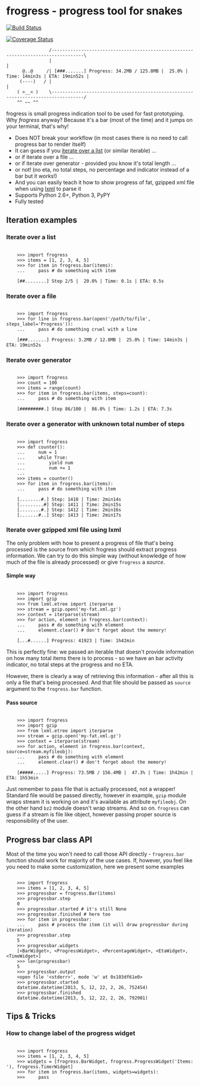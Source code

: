 # frogress - progress tool for snakes

[![Build Status](https://app.travis-ci.com/lukaszb/frogress.svg?token=yU4TayxRr7VaoPy9gksr&branch=master)](https://app.travis-ci.com/lukaszb/frogress)

[![Coverage Status](https://coveralls.io/repos/github/lukaszb/frogress/badge.svg?branch=master)](https://coveralls.io/github/lukaszb/frogress?branch=master)


```
                /----------------------------------------------------------------------------------\
                |                                                                                  |
      @..@     /| [###.......] Progress: 34.2MB / 125.8MB |  25.0% | Time: 14min3s | ETA: 19min52s |
     (----)   / |                                                                                  |
    ( >__< )    \----------------------------------------------------------------------------------/
    ^^ ~~ ^^
```


frogress is small progress indication tool to be used for fast prototyping.
Why *frogress* anyway? Because it's a bar (most of the time) and it jumps on
your terminal, that's why!

- Does NOT break your workflow (in most cases there is no need to call
  progress bar to render itself)
- It can guess if you [iterate over a list](#iterate-over-a-list) (or similar iterable) ...
- or if iterate over a file ...
- or if iterate over generator - provided you know it's total length ...
- or not! (no eta, no total steps, no percentage and indicator instead of a bar
  but it works!)
- And you can easily teach it how to show progress of fat, gzipped xml file
  when using [lxml][lxml] to parse it
- Supports Python 2.6+, Python 3, PyPY
- Fully tested


## Iteration examples


### Iterate over a list

```

    >>> import frogress
    >>> items = [1, 2, 3, 4, 5]
    >>> for item in frogress.bar(items):
    ...     pass # do something with item

    [##........] Step 2/5 |  20.0% | Time: 0.1s | ETA: 0.5s

```

### Iterate over a file

```

    >>> import frogress
    >>> for line in frogress.bar(open('/path/to/file', steps_label='Progress')):
    ...     pass # do something cruel with a line

    [###.......] Progress: 3.2MB / 12.8MB |  25.0% | Time: 14min3s | ETA: 19min52s

```

### Iterate over generator

```

    >>> import frogress
    >>> count = 100
    >>> items = range(count)
    >>> for item in frogress.bar(items, steps=count):
    ...     pass # do something with item

    [#########.] Step 86/100 |  86.0% | Time: 1.2s | ETA: 7.3s
```

### Iterate over a generator with unknown total number of steps

```

    >>> import frogress
    >>> def counter():
    ...     num = 1
    ...     while True:
    ...         yield num
    ...         num += 1
    ...
    >>> items = counter()
    >>> for item in frogress.bar(items):
    ...     pass # do something with item

    [........#.] Step: 1410 | Time: 2min14s
    [.........#] Step: 1411 | Time: 2min15s
    [........#.] Step: 1412 | Time: 2min16s
    [.......#..] Step: 1413 | Time: 2min17s

```


### Iterate over gzipped xml file using lxml

The only problem with how to present a progress of file that's being processed
is the source from which frogress should extract progress information. We can
try to do this simple way (without knowledge of how much of the file is already
processed) or give ``frogress`` a *source*.


#### Simple way

```

    >>> import frogress
    >>> import gzip
    >>> from lxml.etree import iterparse
    >>> stream = gzip.open('my-fat.xml.gz')
    >>> context = iterparse(stream)
    >>> for action, element in frogress.bar(context):
    ...     pass # do something with element
    ...     element.clear() # don't forget about the memory!

    [...#......] Progress: 41923 | Time: 1h42min

```

This is perfectly fine: we passed an iterable that doesn't provide information
on how many total items there is to process - so we have an bar activity
indicator, no total steps at the progress and no ETA.

However, there is clearly a way of retrieving this information - after all this
is only a file that's being processed. And that file should be passed as
``source`` argument to the ``frogress.bar`` function.

#### Pass source

```

    >>> import frogress
    >>> import gzip
    >>> from lxml.etree import iterparse
    >>> stream = gzip.open('my-fat.xml.gz')
    >>> context = iterparse(stream)
    >>> for action, element in frogress.bar(context, source=stream.myfileobj):
    ...     pass # do something with element
    ...     element.clear() # don't forget about the memory!

    [#####.....] Progress: 73.5MB / 156.4MB |  47.3% | Time: 1h42min | ETA: 1h53min

```


Just remember to pass file that is actually processed, not a wrapper! Standard
file would be passed directly, however in example, ``gzip`` module wraps stream
it is working on and it's available as attribute ``myfileobj``. On the other
hand ``bz2`` module doesn't wrap streams. And so on. ``frogress`` can guess if
a stream is file like object, however passing proper source is responsibility
of the user.


## Progress bar class API

Most of the time you won't need to call those API directly - ``frogress.bar``
function should work for majority of the use cases. If, however, you feel like
you need to make some customization, here we present some examples

```

    >>> import frogress
    >>> items = [1, 2, 3, 4, 5]
    >>> progressbar = frogress.Bar(items)
    >>> progressbar.step
    0
    >>> progressbar.started # it's still None
    >>> progressbar.finished # here too
    >>> for item in progressbar:
    ...     pass # process the item (it will draw progressbar during iteration)
    >>> progressbar.step
    5
    >>> progressbar.widgets
    [<BarWidget>, <ProgressWidget>, <PercentageWidget>, <EtaWidget>, <TimeWidget>]
    >>> len(progressbar)
    5
    >>> progressbar.output
    <open file '<stderr>', mode 'w' at 0x103df61e0>
    >>> progressbar.started
    datetime.datetime(2013, 5, 12, 22, 2, 26, 752454)
    >>> progressbar.finished
    datetime.datetime(2013, 5, 12, 22, 2, 26, 792901)

```

## Tips & Tricks

### How to change label of the progress widget

```

    >>> import frogress
    >>> items = [1, 2, 3, 4, 5]
    >>> widgets = [frogress.BarWidget, frogress.ProgressWidget('Items: '), frogress.TimerWidget]
    >>> for item in frogress.bar(items, widgets=widgets):
    >>>     pass


```
[lxml]: http://lxml.de/
